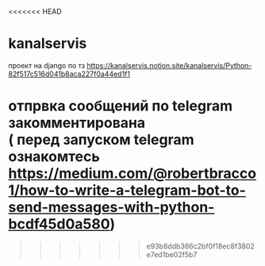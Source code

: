<<<<<<< HEAD
# kanalservis
проект на django по тз https://kanalservis.notion.site/kanalservis/Python-82f517c516d041b8aca227f0a44ed1f1

отпрвка сообщений по telegram закомментирована  
( перед запуском  telegram  ознакомтесь https://medium.com/@robertbracco1/how-to-write-a-telegram-bot-to-send-messages-with-python-bcdf45d0a580)
=======

>>>>>>> e93b8ddb366c2bf0f18ec8f3802e7ed1be02f5b7
